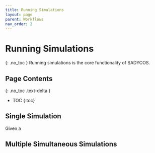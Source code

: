 ```yaml
---
title: Running Simulations
layout: page
parent: Workflows
nav_order: 2
---
```


# Running Simulations
{: .no_toc }
Running simulations is the core functionality of SADYCOS. 

## Page Contents
{: .no_toc .text-delta }
- TOC
{:toc}

## Single Simulation
Given a 

## Multiple Simultaneous Simulations